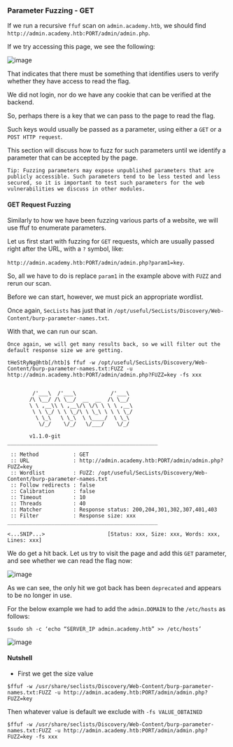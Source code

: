 ### Parameter Fuzzing - GET

If we run a recursive ```ffuf``` scan on ```admin.academy.htb```, we should find ```http://admin.academy.htb:PORT/admin/admin.php```. 

If we try accessing this page, we see the following:

![image](https://github.com/tHeStRyNg/SecureSphereLabs/assets/118682909/a5e5b383-0ded-4278-a7e9-c83164499c6e)

That indicates that there must be something that identifies users to verify whether they have access to read the flag. 

We did not login, nor do we have any cookie that can be verified at the backend. 

So, perhaps there is a key that we can pass to the page to read the flag. 

Such keys would usually be passed as a parameter, using either a ```GET``` or a ```POST HTTP request```. 

This section will discuss how to fuzz for such parameters until we identify a parameter that can be accepted by the page.

``` Tip: Fuzzing parameters may expose unpublished parameters that are publicly accessible. Such parameters tend to be less tested and less secured, so it is important to test such parameters for the web vulnerabilities we discuss in other modules.   ```

#### GET Request Fuzzing

Similarly to how we have been fuzzing various parts of a website, we will use ffuf to enumerate parameters. 

Let us first start with fuzzing for ```GET``` requests, which are usually passed right after the URL, with a ```?``` symbol, like:

```http://admin.academy.htb:PORT/admin/admin.php?param1=key```.

So, all we have to do is replace ```param1``` in the example above with ```FUZZ``` and rerun our scan. 

Before we can start, however, we must pick an appropriate wordlist. 

Once again, ```SecLists``` has just that in ```/opt/useful/SecLists/Discovery/Web-Content/burp-parameter-names.txt```. 

With that, we can run our scan.

``` Once again, we will get many results back, so we will filter out the default response size we are getting. ```

```
tHeStRyNg@htb[/htb]$ ffuf -w /opt/useful/SecLists/Discovery/Web-Content/burp-parameter-names.txt:FUZZ -u http://admin.academy.htb:PORT/admin/admin.php?FUZZ=key -fs xxx


        /'___\  /'___\           /'___\       
       /\ \__/ /\ \__/  __  __  /\ \__/       
       \ \ ,__\\ \ ,__\/\ \/\ \ \ \ ,__\      
        \ \ \_/ \ \ \_/\ \ \_\ \ \ \ \_/      
         \ \_\   \ \_\  \ \____/  \ \_\       
          \/_/    \/_/   \/___/    \/_/       

       v1.1.0-git
________________________________________________

 :: Method           : GET
 :: URL              : http://admin.academy.htb:PORT/admin/admin.php?FUZZ=key
 :: Wordlist         : FUZZ: /opt/useful/SecLists/Discovery/Web-Content/burp-parameter-names.txt
 :: Follow redirects : false
 :: Calibration      : false
 :: Timeout          : 10
 :: Threads          : 40
 :: Matcher          : Response status: 200,204,301,302,307,401,403
 :: Filter           : Response size: xxx
________________________________________________

<...SNIP...>                    [Status: xxx, Size: xxx, Words: xxx, Lines: xxx]
```

We do get a hit back. Let us try to visit the page and add this ```GET``` parameter, and see whether we can read the flag now:

![image](https://github.com/tHeStRyNg/SecureSphereLabs/assets/118682909/916017e3-3809-410e-ba16-710618aa2ce7)

As we can see, the only hit we got back has been ```deprecated``` and appears to be no longer in use.

For the below example we had to add the ```admin.DOMAIN``` to the ```/etc/hosts``` as follows:

```$sudo sh -c ‘echo “SERVER_IP admin.academy.htb” >> /etc/hosts’```

![image](https://github.com/tHeStRyNg/SecureSphereLabs/assets/118682909/0a9d45d3-8342-4411-8e17-bb352be1cd13)

#### Nutshell

* First we get the size value
```
$ffuf -w /usr/share/seclists/Discovery/Web-Content/burp-parameter-names.txt:FUZZ -u http://admin.academy.htb:PORT/admin/admin.php?FUZZ=key
```

Then whatever value is default we exclude with ```-fs VALUE_OBTAINED```

```
$ffuf -w /usr/share/seclists/Discovery/Web-Content/burp-parameter-names.txt:FUZZ -u http://admin.academy.htb:PORT/admin/admin.php?FUZZ=key -fs xxx
```

